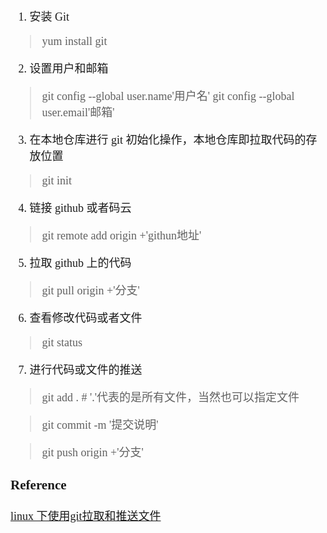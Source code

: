 <font size=4 face='楷体'>  

1. 安装 Git  
> yum install git  

2. 设置用户和邮箱  
> git config --global user.name'用户名'
> git config --global user.email'邮箱'  

3. 在本地仓库进行 git 初始化操作，本地仓库即拉取代码的存放位置  
> git init  

4. 链接 github 或者码云  
> git remote add origin +'githun地址'  

5. 拉取 github 上的代码  
> git pull origin +'分支'  

6. 查看修改代码或者文件  
> git status  

7. 进行代码或文件的推送   
> git add .     # '.'代表的是所有文件，当然也可以指定文件  

> git commit -m '提交说明'  

> git push origin +'分支'  


### Reference  

[linux 下使用git拉取和推送文件](https://www.jianshu.com/p/1b9715cf6a46)  